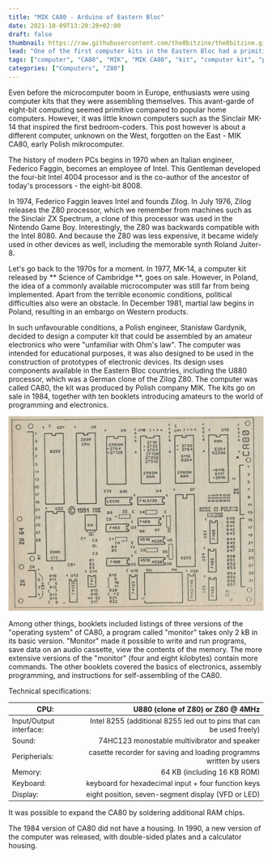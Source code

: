 ```yaml
---
title: "MIK CA80 - Arduino of Eastern Bloc"
date: 2021-10-09T13:20:28+02:00
draft: false
thumbnail: https://raw.githubusercontent.com/the8bitzine/the8bitzine.github.io/media/media/2021/MIK_CA80_cropped.jpg
lead: "One of the first computer kits in the Eastern Bloc had a primitive calculator display and a minimalist keyboard that allowed hexadecimal entry."
tags: ["computer", "CA80", "MIK", "MIK CA80", "kit", "computer kit", "polish computer kit"]
categories: ["Computers", "Z80"]
---
```


Even before the microcomputer boom in Europe, enthusiasts were using computer kits that they were assembling themselves. This avant-garde of eight-bit computing seemed primitive compared to popular home computers. However, it was little known computers such as the Sinclair MK-14 that inspired the first bedroom-coders. This post however is about a different computer, unknown on the West, forgotten on the East - MIK CA80, early Polish mikrocomputer.  
  
The history of modern PCs begins in 1970 when an Italian engineer, Federico Faggin, becomes an employee of Intel. This Gentleman developed the four-bit Intel 4004 processor and is the co-author of the ancestor of today's processors - the eight-bit 8008.  
  
In 1974, Federico Faggin leaves Intel and founds Zilog. In July 1976, Zilog releases the Z80 processor, which we remember from machines such as the Sinclair ZX Spectrum, a clone of this processor was used in the Nintendo Game Boy. Interestingly, the Z80 was backwards compatible with the Intel 8080. And because the Z80 was less expensive, it became widely used in other devices as well, including the memorable synth Roland Juiter-8.  
  
Let's go back to the 1970s for a moment. In 1977, MK-14, a computer kit released by ** Science of Cambridge **, goes on sale. However, in Poland, the idea of a commonly available microcomputer was still far from being implemented. Apart from the terrible economic conditions, political difficulties also were an obstacle. In December 1981, martial law begins in Poland, resulting in an embargo on Western products.

In such unfavourable conditions, a Polish engineer, Stanisław Gardynik, decided to design a computer kit that could be assembled by an amateur electronics who were "unfamiliar with Ohm's law". The computer was  intended for educational purposes, it was also designed to be used in the construction of prototypes of electronic devices. Its design uses components available in the Eastern Bloc countries, including the U880 processor, which was a German clone of the Zilog Z80. The computer was called CA80, the kit was produced by Polish company MIK. The kits go on sale in 1984, together with ten booklets introducing amateurs to the world of programming and electronics.  

<img src="https://raw.githubusercontent.com/the8bitzine/the8bitzine.github.io/media/media/2021/ca80_diagram.jpg" alt="MIK CA80 version 1991 diagram" class="post_img_center">  
  
Among other things, booklets included listings of three versions of the "operating system" of CA80, a program called "monitor" takes only 2 kB in its basic version. "Monitor" made it possible to write and run programs, save data on an audio cassette, view the contents of the memory. The more extensive versions of the "monitor" (four and eight kilobytes) contain more commands. The other booklets covered the basics of electronics, assembly programming, and instructions for self-assembling of the CA80.  
  
Technical specifications:  

CPU:| U880 (clone of Z80) or Z80 @ 4MHz |
------------ | -----------: |
Input/Output interface:| Intel 8255 (additional 8255 led out to pins that can be used freely) |
Sound: | 74HC123 monostable multivibrator and speaker |
Peripherials:| casette recorder for saving and loading programms written by users|
Memory:| 64 KB (including 16 KB ROM)|
Keyboard:| keyboard for hexadecimal input + four function keys|
Display:| eight position, seven-segment display (VFD or LED)| 
  
It was possible to expand the CA80 by soldering additional RAM chips.  
  
The 1984 version of CA80 did not have a housing. In 1990, a new version of the computer was released, with double-sided plates and a calculator housing.
